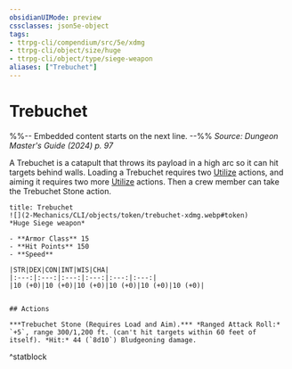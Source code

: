 ```yaml
---
obsidianUIMode: preview
cssclasses: json5e-object
tags:
- ttrpg-cli/compendium/src/5e/xdmg
- ttrpg-cli/object/size/huge
- ttrpg-cli/object/type/siege-weapon
aliases: ["Trebuchet"]
---
```

# Trebuchet
%%-- Embedded content starts on the next line. --%%
*Source: Dungeon Master's Guide (2024) p. 97*  

A Trebuchet is a catapult that throws its payload in a high arc so it can hit targets behind walls. Loading a Trebuchet requires two [Utilize](2-Mechanics/CLI/rules/actions.md#Utilize) actions, and aiming it requires two more [Utilize](2-Mechanics/CLI/rules/actions.md#Utilize) actions. Then a crew member can take the Trebuchet Stone action.

```ad-statblock
title: Trebuchet
![](2-Mechanics/CLI/objects/token/trebuchet-xdmg.webp#token)
*Huge Siege weapon*

- **Armor Class** 15
- **Hit Points** 150
- **Speed** 

|STR|DEX|CON|INT|WIS|CHA|
|:---:|:---:|:---:|:---:|:---:|:---:|
|10 (+0)|10 (+0)|10 (+0)|10 (+0)|10 (+0)|10 (+0)|


## Actions

***Trebuchet Stone (Requires Load and Aim).*** *Ranged Attack Roll:* `+5`, range 300/1,200 ft. (can't hit targets within 60 feet of itself). *Hit:* 44 (`8d10`) Bludgeoning damage.
```
^statblock